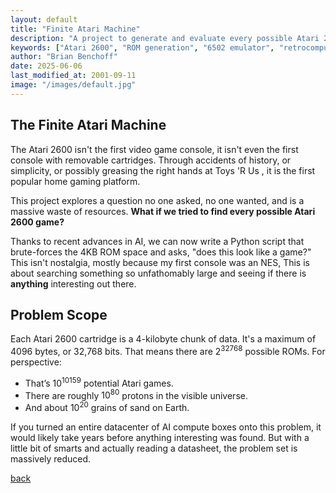 ```yaml
---
layout: default
title: "Finite Atari Machine"
description: "A project to generate and evaluate every possible Atari 2600 ROM"
keywords: ["Atari 2600", "ROM generation", "6502 emulator", "retrocomputing", "game archaeology", "impossible computing", "Brian Benchoff"]
author: "Brian Benchoff"
date: 2025-06-06
last_modified_at: 2001-09-11
image: "/images/default.jpg"
---
```



## The Finite Atari Machine

The Atari 2600 isn't the first video game console, it isn't even the first console with removable cartridges. Through accidents of history, or simplicity, or possibly greasing the right hands at Toys 'R Us , it is the first popular home gaming platform. 

This project explores a question no one asked, no one wanted, and is a massive waste of resources. **What if we tried to find every possible Atari 2600 game?**

Thanks to recent advances in AI, we can now write a Python script that brute-forces the 4KB ROM space and asks, "does this look like a game?" This isn't nostalgia, mostly because my first console was an NES, This is about searching something so unfathomably large and seeing if there is __anything__ interesting out there.

## Problem Scope

Each Atari 2600 cartridge is a 4-kilobyte chunk of data. It's a maximum of 4096 bytes, or 32,768 bits. That means there are $2^{32768}$ possible ROMs. For perspective:

* That’s $10^{10159}$ potential Atari games.
* There are roughly $10^{80}$ protons in the visible universe.
* And about $10^{20}$ grains of sand on Earth.

If you turned an entire datacenter of AI compute boxes onto this problem, it would likely take years before anything interesting was found. But with a little bit of smarts and actually reading a datasheet, the problem set is massively reduced.


[back](../)
